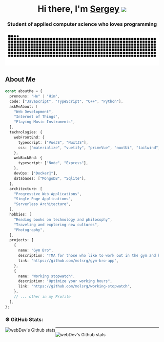 
<h1 align="center">Hi there, I'm <a href="https://daniilshat.ru/" target="_blank">Sergey</a> 
<img src="https://github.com/blackcater/blackcater/raw/main/images/Hi.gif" height="32"/></h1>
<h3 align="center">Student of applied computer science who loves programming</h3>

<picture>
  <source media="(prefers-color-scheme: dark)" srcset="https://raw.githubusercontent.com/molsrg/molsrg/output/github-contribution-grid-snake-dark.svg">
  <source media="(prefers-color-scheme: light)" srcset="https://raw.githubusercontent.com/molsrg/molsrg/output/github-contribution-grid-snake.svg">
  <img alt="github contribution grid snake animation" src="https://raw.githubusercontent.com/molsrg/molsrg/output/github-contribution-grid-snake.svg">
</picture>


<h2> About Me</h2>   

```typescript
const aboutMe = {
  pronouns: "He" | "Him",
  code: ["JavaScript", "TypeScript", "C++", "Python"],
  askMeAbout: [
    "Web Development",
    "Internet of Things",
    "Playing Music Instruments",
  ],
  technologies: {
    webFrontEnd: {
      typescript: ["VueJS", "NuxtJS"],
      css: ["materialize", "vuetify", "primeVue", "nuxtUi", "tailwind"],
    },
    webBackEnd: {
      typescript: ["Node", "Express"],
    },
    devOps: ["Docker🐳"],
    databases: ["MongoDB", "Sqlite"],
  },
  architecture: [
    "Progressive Web Applications",
    "Single Page Applications",
    "Serverless Architecture",
  ],
  hobbies: [
    "Reading books on technology and philosophy",
    "Traveling and exploring new cultures",
    "Photography",
  ],
  projects: [
    {
      name: "Gym Bro",
      description: "TMA for those who like to work out in the gym and keep track of workouts",
      link: "https://github.com/molsrg/gym-bro-app",
    },
    {
      name: "Working stopwatch",
      description: "Optimize your working hours",
      link: "https://github.com/molsrg/working-stopwatch",
    },
    // ... other in my Profile
  ],
};
```
  
### ⚙️ GitHub Stats:

<img align="left" src="http://github-readme-streak-stats.herokuapp.com?user=molsrg&theme=dark" alt="webDev's Github stats" />

<hr/>

<img align="left" src="https://github-readme-stats.vercel.app/api?username=molsrg&show_icons=true&theme=dark" alt="webDev's Github stats" />

  
